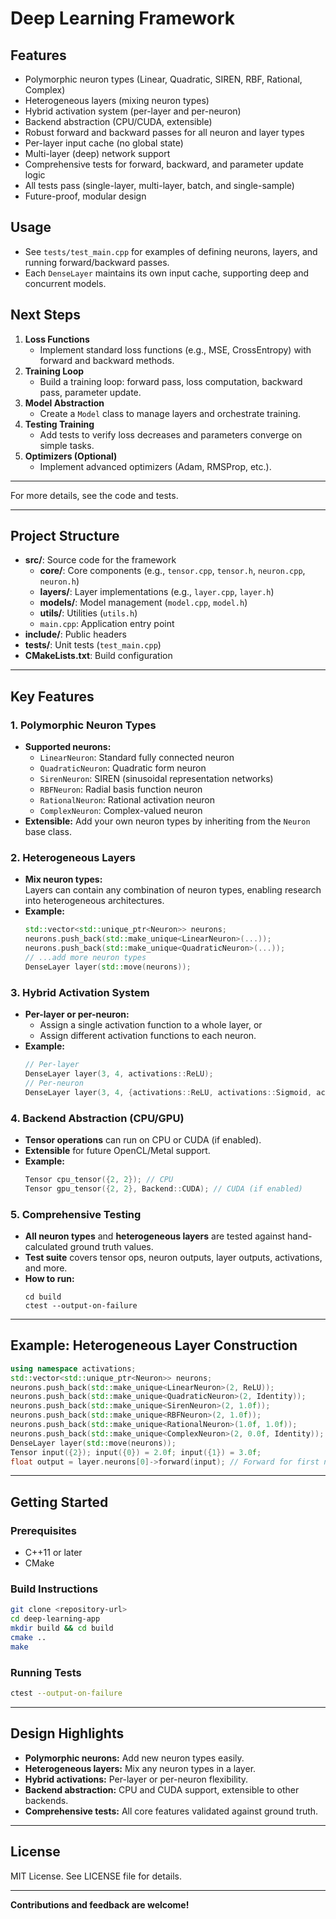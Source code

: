 # Deep Learning Framework

## Features
- Polymorphic neuron types (Linear, Quadratic, SIREN, RBF, Rational, Complex)
- Heterogeneous layers (mixing neuron types)
- Hybrid activation system (per-layer and per-neuron)
- Backend abstraction (CPU/CUDA, extensible)
- Robust forward and backward passes for all neuron and layer types
- Per-layer input cache (no global state)
- Multi-layer (deep) network support
- Comprehensive tests for forward, backward, and parameter update logic
- All tests pass (single-layer, multi-layer, batch, and single-sample)
- Future-proof, modular design

## Usage
- See `tests/test_main.cpp` for examples of defining neurons, layers, and running forward/backward passes.
- Each `DenseLayer` maintains its own input cache, supporting deep and concurrent models.

## Next Steps
1. **Loss Functions**
   - Implement standard loss functions (e.g., MSE, CrossEntropy) with forward and backward methods.
2. **Training Loop**
   - Build a training loop: forward pass, loss computation, backward pass, parameter update.
3. **Model Abstraction**
   - Create a `Model` class to manage layers and orchestrate training.
4. **Testing Training**
   - Add tests to verify loss decreases and parameters converge on simple tasks.
5. **Optimizers (Optional)**
   - Implement advanced optimizers (Adam, RMSProp, etc.).

---

For more details, see the code and tests.

---

## Project Structure

- **src/**: Source code for the framework
  - **core/**: Core components (e.g., `tensor.cpp`, `tensor.h`, `neuron.cpp`, `neuron.h`)
  - **layers/**: Layer implementations (e.g., `layer.cpp`, `layer.h`)
  - **models/**: Model management (`model.cpp`, `model.h`)
  - **utils/**: Utilities (`utils.h`)
  - `main.cpp`: Application entry point
- **include/**: Public headers
- **tests/**: Unit tests (`test_main.cpp`)
- **CMakeLists.txt**: Build configuration

---

## Key Features

### 1. **Polymorphic Neuron Types**
- **Supported neurons:**
  - `LinearNeuron`: Standard fully connected neuron
  - `QuadraticNeuron`: Quadratic form neuron
  - `SirenNeuron`: SIREN (sinusoidal representation networks)
  - `RBFNeuron`: Radial basis function neuron
  - `RationalNeuron`: Rational activation neuron
  - `ComplexNeuron`: Complex-valued neuron
- **Extensible:** Add your own neuron types by inheriting from the `Neuron` base class.

### 2. **Heterogeneous Layers**
- **Mix neuron types:**  
  Layers can contain any combination of neuron types, enabling research into heterogeneous architectures.
- **Example:**
  ```cpp
  std::vector<std::unique_ptr<Neuron>> neurons;
  neurons.push_back(std::make_unique<LinearNeuron>(...));
  neurons.push_back(std::make_unique<QuadraticNeuron>(...));
  // ...add more neuron types
  DenseLayer layer(std::move(neurons));
  ```

### 3. **Hybrid Activation System**
- **Per-layer or per-neuron:**  
  - Assign a single activation function to a whole layer, or
  - Assign different activation functions to each neuron.
- **Example:**
  ```cpp
  // Per-layer
  DenseLayer layer(3, 4, activations::ReLU);
  // Per-neuron
  DenseLayer layer(3, 4, {activations::ReLU, activations::Sigmoid, activations::Tanh, activations::Identity});
  ```

### 4. **Backend Abstraction (CPU/GPU)**
- **Tensor operations** can run on CPU or CUDA (if enabled).
- **Extensible** for future OpenCL/Metal support.
- **Example:**
  ```cpp
  Tensor cpu_tensor({2, 2}); // CPU
  Tensor gpu_tensor({2, 2}, Backend::CUDA); // CUDA (if enabled)
  ```

### 5. **Comprehensive Testing**
- **All neuron types** and **heterogeneous layers** are tested against hand-calculated ground truth values.
- **Test suite** covers tensor ops, neuron outputs, layer outputs, activations, and more.
- **How to run:**
  ```
  cd build
  ctest --output-on-failure
  ```

---

## Example: Heterogeneous Layer Construction

```cpp
using namespace activations;
std::vector<std::unique_ptr<Neuron>> neurons;
neurons.push_back(std::make_unique<LinearNeuron>(2, ReLU));
neurons.push_back(std::make_unique<QuadraticNeuron>(2, Identity));
neurons.push_back(std::make_unique<SirenNeuron>(2, 1.0f));
neurons.push_back(std::make_unique<RBFNeuron>(2, 1.0f));
neurons.push_back(std::make_unique<RationalNeuron>(1.0f, 1.0f));
neurons.push_back(std::make_unique<ComplexNeuron>(2, 0.0f, Identity));
DenseLayer layer(std::move(neurons));
Tensor input({2}); input({0}) = 2.0f; input({1}) = 3.0f;
float output = layer.neurons[0]->forward(input); // Forward for first neuron
```

---

## Getting Started

### Prerequisites
- C++11 or later
- CMake

### Build Instructions
```sh
git clone <repository-url>
cd deep-learning-app
mkdir build && cd build
cmake ..
make
```

### Running Tests
```sh
ctest --output-on-failure
```

---

## Design Highlights

- **Polymorphic neurons:** Add new neuron types easily.
- **Heterogeneous layers:** Mix any neuron types in a layer.
- **Hybrid activations:** Per-layer or per-neuron flexibility.
- **Backend abstraction:** CPU and CUDA support, extensible to other backends.
- **Comprehensive tests:** All core features validated against ground truth.

---

## License

MIT License. See LICENSE file for details.

---

**Contributions and feedback are welcome!**